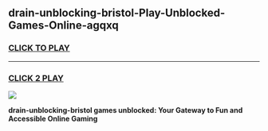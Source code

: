 
## drain-unblocking-bristol-Play-Unblocked-Games-Online-agqxq
<h3>
<a href="https://premium76.site?title=drain-unblocking-bristol&ref=25A">CLICK TO PLAY</a></h3>
<hr>

<h3>
<a href="https://premium76.site?title=drain-unblocking-bristol&ref=25A">CLICK 2 PLAY</a>
  
</h3>

<a href="https://premium76.site?title=drain-unblocking-bristol&ref=25A"><img src="https://clearcache.store/games.png"></a>


**drain-unblocking-bristol games unblocked: Your Gateway to Fun and Accessible Online Gaming**
